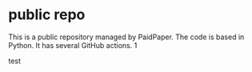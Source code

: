 # public repo

This is a public repository managed by PaidPaper. The code is based in Python. It has several GitHub actions.
1


test
